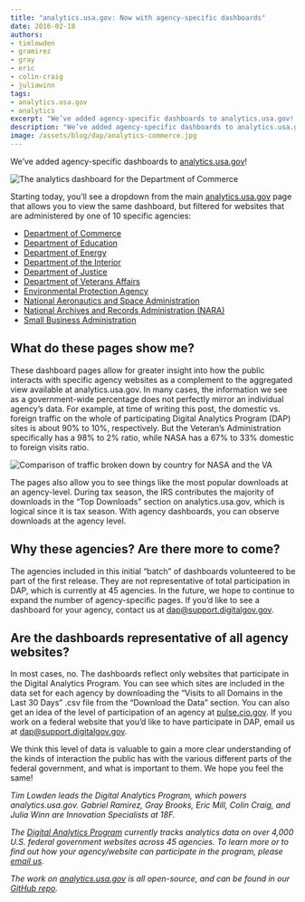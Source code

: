 ```yaml
---
title: "analytics.usa.gov: Now with agency-specific dashboards"
date: 2016-02-18
authors:
- timlowden
- gramirez
- gray
- eric
- colin-craig
- juliawinn
tags:
- analytics.usa.gov
- analytics
excerpt: "We’ve added agency-specific dashboards to analytics.usa.gov! Starting today, you’ll see a dropdown from the main analytics.usa.gov page that allows you to view the same dashboard, but filtered for websites that are administered by one of 10 specific agencies."
description: "We’ve added agency-specific dashboards to analytics.usa.gov! Starting today, you’ll see a dropdown from the main analytics.usa.gov page that allows you to view the same dashboard, but filtered for websites that are administered by one of 10 specific agencies."
image: /assets/blog/dap/analytics-commerce.jpg
---
```


We’ve added agency-specific dashboards to
[analytics.usa.gov](https://analytics.usa.gov/)!

![The analytics dashboard for the Department of Commerce]({{site.baseurl}}/assets/blog/dap/analytics-commerce.jpg)

Starting today, you’ll see a dropdown from the main
[analytics.usa.gov](https://analytics.usa.gov/) page that allows you
to view the same dashboard, but filtered for websites that are
administered by one of 10 specific agencies:

-   [Department of Commerce](https://analytics.usa.gov/commerce/)
-   [Department of Education](https://analytics.usa.gov/education/)
-   [Department of Energy](https://analytics.usa.gov/energy/)
-   [Department of the Interior](https://analytics.usa.gov/interior/)
-   [Department of Justice](https://analytics.usa.gov/justice/)
-   [Department of Veterans Affairs](https://analytics.usa.gov/veterans-affairs/)
-   [Environmental Protection Agency](https://analytics.usa.gov/environmental-protection-agency/)
-   [National Aeronautics and Space Administration](https://analytics.usa.gov/national-aeronautics-space-administration/)
-   [National Archives and Records Administration (NARA)](https://analytics.usa.gov/national-archives-records-administration/)
-   [Small Business Administration](https://analytics.usa.gov/small-business-administration/)

What do these pages show me?
----------------------------

These dashboard pages allow for greater insight into how the public
interacts with specific agency websites as a complement to the
aggregated view available at analytics.usa.gov. In many cases, the
information we see as a government-wide percentage does not perfectly
mirror an individual agency’s data. For example, at time of writing this
post, the domestic vs. foreign traffic on the whole of participating
Digital Analytics Program (DAP) sites is about 90% to 10%, respectively.
But the Veteran’s Administration specifically has a 98% to 2% ratio,
while NASA has a 67% to 33% domestic to foreign visits ratio.

![Comparison of traffic broken down by country for NASA and the VA]({{site.baseurl}}/assets/blog/dap/traffic-by-country.jpg)

The pages also allow you to see things like the most popular downloads
at an agency-level. During tax season, the IRS contributes the majority
of downloads in the “Top Downloads” section on analytics.usa.gov, which
is logical since it is tax season. With agency dashboards, you can
observe downloads at the agency level.

Why these agencies? Are there more to come?
-------------------------------------------

The agencies included in this initial “batch” of dashboards volunteered
to be part of the first release. They are not representative of total
participation in DAP, which is currently at 45 agencies. In the future,
we hope to continue to expand the number of agency-specific pages. If
you’d like to see a dashboard for your agency, contact us at
[dap@support.digitalgov.gov](mailto:dap@support.digitalgov.gov).

Are the dashboards representative of all agency websites?
---------------------------------------------------------

In most cases, no. The dashboards reflect only websites that participate
in the Digital Analytics Program. You can see which sites are included
in the data set for each agency by downloading the “Visits to all
Domains in the Last 30 Days” .csv file from the “Download the Data”
section. You can also get an idea of the level of participation of an
agency at [pulse.cio.gov](https://pulse.cio.gov/analytics/agencies/).
If you work on a federal website that you’d like to have participate in
DAP, email us at
[dap@support.digitalgov.gov](mailto:dap@support.digitalgov.gov).

We think this level of data is valuable to gain a more clear
understanding of the kinds of interaction the public has with the
various different parts of the federal government, and what is important
to them. We hope you feel the same!

*Tim Lowden leads the Digital Analytics Program, which powers
analytics.usa.gov. Gabriel Ramirez, Gray Brooks, Eric Mill, Colin Craig,
and Julia Winn are Innovation Specialists at 18F.*

*The [Digital
Analytics Program](http://www.digitalgov.gov/services/dap/) currently
tracks analytics data on over 4,000 U.S. federal government websites
across 45 agencies. To learn more or to find out how your agency/website
can participate in the program, please [email
us](mailto:dap@support.digitalgov.gov).*

*The work on
[analytics.usa.gov](https://analytics.usa.gov/) is all open-source,
and can be found in our [GitHub
repo](https://github.com/18F/analytics.usa.gov).*
